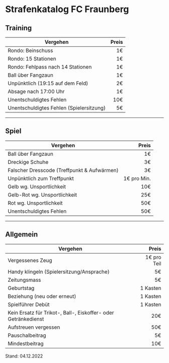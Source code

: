 # Strafenkatalog FC Fraunberg

## Training

| Vergehen                                 | Preis |
|------------------------------------------|------:|
| Rondo: Beinschuss                        | 1€    |
| Rondo: 15 Stationen                      | 1€    |        
| Rondo: Fehlpass nach 14 Stationen        | 1€    |
| Ball über Fangzaun                       | 1€    |
| Unpünktlich (19:15 auf dem Feld)         | 2€    |
| Absage nach 17:00 Uhr                    | 1€    |
| Unentschuldigtes Fehlen                  | 10€   |
| Unentschuldigtes Fehlen (Spielersitzung) | 5€    |

---

## Spiel

| Vergehen                                    | Preis       |
|---------------------------------------------|------------:|
| Ball über Fangzaun                          | 1€          |
| Dreckige Schuhe                             | 3€          |
| Falscher Dresscode (Treffpunkt & Aufwärmen) | 3€          |
| Unpünktlich zum Treffpunkt                  | 1€ pro Min. |
| Gelb wg. Unsportlichkeit                    | 10€         |
| Gelb-Rot wg. Unsportlichkeit                | 25€         |
| Rot wg. Unsportlichkeit                     | 50€         |
| Unentschuldigtes Fehlen                     | 50€         |

---

## Allgemein

| Vergehen                                                       | Preis       |
|----------------------------------------------------------------|------------:|
| Vergessenes Zeug                                               | 1€ pro Teil |
| Handy klingeln (Spielersitzung/Ansprache)                      | 5€          |
| Zeitungsmass                                                   | 5€          |
| Geburtstag                                                     | 1 Kasten    |
| Beziehung (neu oder erneut)                                    | 1 Kasten    |
| Spielführer Debüt                                              | 1 Kasten    |
| Kein Ersatz für Trikot-, Ball-, Eiskoffer- oder Getränkedienst | 20€         |
| Aufstreuen vergessen                                           | 50€         |
| Pauschalbeitrag                                                | 5€          |
| Mindestbeitrag                                                 | 10€         |

Stand: 04.12.2022
